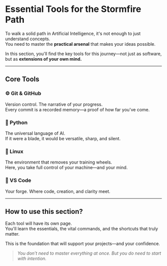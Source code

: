 # Essential Tools for the Stormfire Path

To walk a solid path in Artificial Intelligence, it's not enough to just understand concepts.  
You need to master the **practical arsenal** that makes your ideas possible.

In this section, you'll find the key tools for this journey—not just as software, but as **extensions of your own mind.**

---

## Core Tools

### ⚙️ Git & GitHub
Version control. The narrative of your progress.  
Every commit is a recorded memory—a proof of how far you've come.

### 🐍 Python
The universal language of AI.  
If it were a blade, it would be versatile, sharp, and silent.

### 🐧 Linux
The environment that removes your training wheels.  
Here, you take full control of your machine—and your mind.

### 📝 VS Code
Your forge. Where code, creation, and clarity meet.

---

## How to use this section?
Each tool will have its own page.  
You'll learn the essentials, the vital commands, and the shortcuts that truly matter.

This is the foundation that will support your projects—and your confidence.

> *You don’t need to master everything at once. But you do need to start with intention.*
